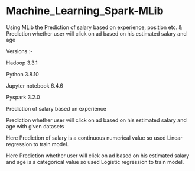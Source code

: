 # Machine_Learning_Spark-MLib

Using MLib the Prediction of salary based on experience, position etc. &amp; Prediction whether user will click on ad based on his estimated salary and age

Versions :-

Hadoop 3.3.1

Python 3.8.10

Jupyter notebook 6.4.6

Pyspark 3.2.0

Prediction of salary based on experience

Prediction whether user will click on ad based on his estimated salary and age with given datasets

Here Prediction of salary is a continuous numerical value so used Linear regression to train model.

Here Prediction whether user will click on ad based on his estimated salary and age is a categorical value so used Logistic regression to train model.
